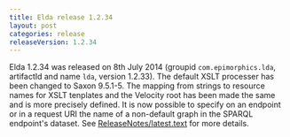 ```yaml
---
title: Elda release 1.2.34
layout: post
categories: release
releaseVersion: 1.2.34
---
```


Elda 1.2.34 was released on 8th July 2014 (groupid `com.epimorphics.lda`,
artifactId and name `lda`, version 1.2.33). The default XSLT processer has
been changed to Saxon 9.5.1-5. The mapping from strings to resource
names for XSLT tenplates and the Velocity root has been made the same
and is more precisely defined. It is now possible to specify on an
endpoint or in a request URI the name of a non-default graph in the
SPARQL endpoint's dataset. See
[ReleaseNotes/latest.text](ReleaseNotes/latest.text) for more details.
